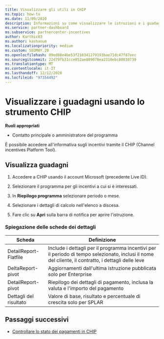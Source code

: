 ```yaml
---
title: Visualizzare gli utili in CHIP
ms.topic: how-to
ms.date: 11/09/2020
description: Informazioni su come visualizzare le istruzioni e i guadagni degli incentivi nello strumento Channel incentives Platform (CHIP).
ms.service: partner-dashboard
ms.subservice: partnercenter-incentives
author: Karthic83
ms.author: kashanum
ms.localizationpriority: medium
ms.custom: SEOMAY.20
ms.openlocfilehash: 09ed80e4be53f210341279193bae71dc47f87eec
ms.sourcegitcommit: 22d79fb31cce852ae809078ea2310ebc80030739
ms.translationtype: MT
ms.contentlocale: it-IT
ms.lasthandoff: 12/12/2020
ms.locfileid: "97354492"
---
```

# <a name="view-earnings-using-the-chip-tool"></a>Visualizzare i guadagni usando lo strumento CHIP

**Ruoli appropriati**

- Contatto principale o amministratore del programma

È possibile accedere all'informativa sugli incentivi tramite il CHIP (Channel incentives Platform Tool).

## <a name="view-earnings"></a>Visualizza guadagni

1. Accedere a CHIP usando il account Microsoft (precedente Live ID).

2. Selezionare il programma per gli incentivi a cui si è interessati.

3. In **Riepilogo programma** selezionare periodo o mese. 
1. Selezionare i dettagli di calcolo nell'elenco a discesa.
1.  Fare clic su **Apri** sulla barra di notifica per aprire l'istruzione.

### <a name="explanation-of-details-tabs"></a>Spiegazione delle schede dei dettagli

|**Scheda**|**Definizione**|
|-------------|--------------------------|
|DetailReport-Flatfile|Include i dettagli per il programma incentivi per il periodo di tempo selezionato, inclusi il nome del cliente, il contratto, i dettagli delle leve|
|DeltaReport-pivot|Aggiornamenti dall'ultima istruzione pubblicata solo per Enterprise|
|DetailReport-pivot|Riepilogo dei dettagli di pagamento, inclusa la valuta e l'importo del pagamento|
|Dettagli del risultato|Valore di base, risultato e percentuale di crescita solo per SPLAR|

## <a name="next-steps"></a>Passaggi successivi

- [Controllare lo stato dei pagamenti in CHIP](chip-payment-status.md)